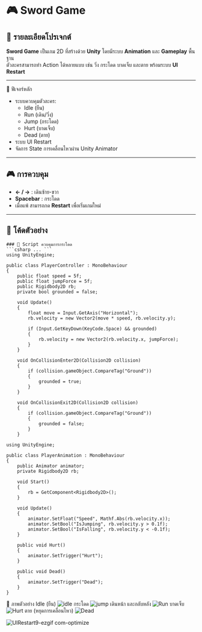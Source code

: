 # 🎮 Sword Game

## 📌 รายละเอียดโปรเจกต์
**Sword Game** เป็นเกม 2D ที่สร้างด้วย **Unity** โดยมีระบบ **Animation** และ **Gameplay** พื้นฐาน  
ตัวละครสามารถทำ Action ได้หลายแบบ เช่น วิ่ง กระโดด บาดเจ็บ และตาย พร้อมระบบ **UI Restart**  

---
🚀 ฟีเจอร์หลัก
- ระบบควบคุมตัวละคร:
  - Idle (ยืน)
  - Run (เดิน/วิ่ง)
  - Jump (กระโดด)
  - Hurt (บาดเจ็บ)
  - Dead (ตาย)
- ระบบ UI Restart
- จัดการ State การเคลื่อนไหวผ่าน Unity Animator

---

## 🎮 การควบคุม
- **← / →** : เดินซ้าย-ขวา  
- **Spacebar** : กระโดด  
- เมื่อแพ้ สามารถกด **Restart** เพื่อเริ่มเกมใหม่  

---

## 📜 โค้ดตัวอย่าง
```
### 🔹 Script ควบคุมการกระโดด
```csharp ... ```
using UnityEngine;

public class PlayerController : MonoBehaviour
{
    public float speed = 5f;
    public float jumpForce = 5f;
    public Rigidbody2D rb;
    private bool grounded = false;

    void Update()
    {
        float move = Input.GetAxis("Horizontal");
        rb.velocity = new Vector2(move * speed, rb.velocity.y);

        if (Input.GetKeyDown(KeyCode.Space) && grounded)
        {
            rb.velocity = new Vector2(rb.velocity.x, jumpForce);
        }
    }

    void OnCollisionEnter2D(Collision2D collision)
    {
        if (collision.gameObject.CompareTag("Ground"))
        {
            grounded = true;
        }
    }

    void OnCollisionExit2D(Collision2D collision)
    {
        if (collision.gameObject.CompareTag("Ground"))
        {
            grounded = false;
        }
    }
```
```
using UnityEngine;

public class PlayerAnimation : MonoBehaviour
{
    public Animator animator;
    private Rigidbody2D rb;

    void Start()
    {
        rb = GetComponent<Rigidbody2D>();
    }

    void Update()
    {
        animator.SetFloat("Speed", Mathf.Abs(rb.velocity.x));
        animator.SetBool("IsJumping", rb.velocity.y > 0.1f);
        animator.SetBool("IsFalling", rb.velocity.y < -0.1f);
    }

    public void Hurt()
    {
        animator.SetTrigger("Hurt");
    }

    public void Dead()
    {
        animator.SetTrigger("Dead");
    }
}
```
📸 ภาพตัวอย่าง
Idle (ยืน)
![idle](https://github.com/user-attachments/assets/fab89433-84d4-44c9-9ee8-6c524b52659a)
กระโดด
![jump](https://github.com/user-attachments/assets/1a5b77cb-2b43-469b-a909-995163d5be48)
เดินหน้า และกลับหลัง
![Run](https://github.com/user-attachments/assets/443c8442-c6ec-48f8-a4cd-2b6f21e173c9)
บาดเจ็บ
![Hurt](https://github.com/user-attachments/assets/28c34f09-0d84-44cc-aacf-17a9feca2adb)
ตาย (หยุดการเคลื่อนไหว)
![Dead](https://github.com/user-attachments/assets/2856189a-34d9-45bb-acbc-fc10e7158a74)

![UIRestart9-ezgif com-optimize](https://github.com/user-attachments/assets/2a229b84-15f6-4579-b3e2-a4eae12cdee9)





